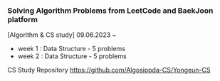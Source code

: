 ### Solving Algorithm Problems from LeetCode and BaekJoon platform

[Algorithm & CS study]
09.06.2023 ~ 
- week 1 : Data Structure - 5 problems
- week 2 : Data Structure - 5 problems


CS Study Repository
https://github.com/Algosippda-CS/Yongeun-CS

